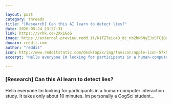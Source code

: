 ```yaml
---

layout: post
category: threads
title: "[Research] Can this AI learn to detect lies?"
date: 2020-05-24 23:27:31
link: https://vrhk.co/2Xx1GoG
image: https://external-preview.redd.it/K1TZTeic4B_dc_nb2hN6NyZJxSFCjQzMM7TOKaHxZdk.jpg?width=420&height=219.895287958&auto=webp&crop=420:219.895287958,smart&s=76a399b95481d9bd6cacb4bf76c940ff281f49e5
domain: reddit.com
author: "reddit"
icon: http://www.redditstatic.com/desktop2x/img/favicon/apple-icon-57x57.png
excerpt: "Hello everyone Im looking for participants in a human-computer interaction study. It takes only about 10 minutes. Im personally a CogSci student..."

---
```


### [Research] Can this AI learn to detect lies?

Hello everyone Im looking for participants in a human-computer interaction study. It takes only about 10 minutes. Im personally a CogSci student...